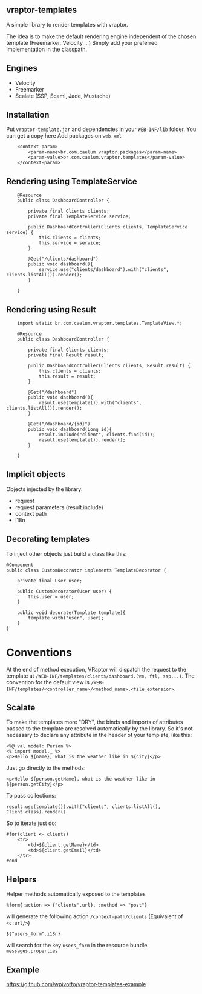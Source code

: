 ## vraptor-templates

A simple library to render templates with vraptor. 

The idea is to make the default rendering engine independent of the chosen template (Freemarker, Velocity ...) 
Simply add your preferred implementation in the classpath. 

Engines
------

* Velocity
* Freemarker
* Scalate (SSP, Scaml, Jade, Mustache) 

Installation
------

Put `vraptor-template.jar` and dependencies in your `WEB-INF/lib` folder. You can get a copy here
Add packages on `web.xml`

		<context-param>
        	<param-name>br.com.caelum.vraptor.packages</param-name>
	        <param-value>br.com.caelum.vraptor.templates</param-value>
    	</context-param>

Rendering using TemplateService 
------

		@Resource
		public class DashboardController {
		
			private final Clients clients;
			private final TemplateService service;
		
			public DashboardController(Clients clients, TemplateService service) {
				this.clients = clients;
				this.service = service;
			}
			
			@Get("/clients/dashboard")
			public void dashboard(){
				service.use("clients/dashboard").with("clients", clients.listAll()).render();
			}
			
		}
		
Rendering using Result 
------
		
		import static br.com.caelum.vraptor.templates.TemplateView.*;
		
		@Resource
		public class DashboardController {
		
			private final Clients clients;
			private final Result result;
		
			public DashboardController(Clients clients, Result result) {
				this.clients = clients;
				this.result = result;
			}
			
			@Get("/dashboard")
			public void dashboard(){
				result.use(template()).with("clients", clients.listAll()).render();
			}
			
			@Get("/dashboard/{id}")
			public void dashboard(Long id){
				result.include("client", clients.find(id));
				result.use(template()).render();
			}
			
		}

Implicit objects 
------

Objects injected by the library: 

* request
* request parameters (result.include)
* context path
* i18n

Decorating templates 
------

To inject other objects just build a class like this: 

	@Component
	public class CustomDecorator implements TemplateDecorator {

		private final User user;
	
		public CustomDecorator(User user) {
			this.user = user;
		}
	
		public void decorate(Template template){
			template.with("user", user);
		}
	}

# Conventions 

At the end of method execution, VRaptor will dispatch the request to the template at `/WEB-INF/templates/clients/dashboard.(vm, ftl, ssp...)`. 
The convention for the default view is `/WEB-INF/templates/<controller_name>/<method_name>.<file_extension>`.

Scalate
------

To make the templates more "DRY", the binds and imports of attributes passed to the template are resolved automatically by the library.
So it's not necessary to declare any attribute in the header of your template, like this:

	<%@ val model: Person %>
	<% import model._ %>
	<p>Hello ${name}, what is the weather like in ${city}</p>
	
Just go directly to the methods:
	
	<p>Hello ${person.getName}, what is the weather like in ${person.getCity}</p>

To pass collections:

	result.use(template()).with("clients", clients.listAll(), Client.class).render()

So to iterate just do:

	#for(client <- clients)
    	<tr>  
	      	<td>${client.getName}</td>          
	      	<td>${client.getEmail}</td>
	   	</tr>  
	#end

Helpers
------

Helper methods automatically exposed to the templates

	%form{:action => {"clients".url}, :method => "post"}
	
will generate the following action `/context-path/clients` (Equivalent of `<c:url/>`)

	${"users_form".i18n}
	
will search for the key `users_form` in the resource bundle `messages.properties` 

Example
------

<https://github.com/wpivotto/vraptor-templates-example>